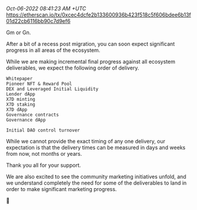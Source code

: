 _Oct-06-2022 08:41:23 AM +UTC_\
https://etherscan.io/tx/0xcec4dcfe2b133600936b423f518c5f606bdee6b13f01d22cb6116bb90c7d9ef6

Gm or Gn.

After a bit of a recess post migration, you can soon expect significant progress in all areas of the ecosystem.

While we are making incremental final progress against all ecosystem deliverables, we expect the following order of delivery.

    Whitepaper
    Pioneer NFT & Reward Pool
    DEX and Leveraged Initial Liquidity
    Lender dApp
    X7D minting
    X7D staking
    X7D dApp
    Governance contracts
    Governance dApp

    Initial DAO control turnover

While we cannot provide the exact timing of any one delivery, our expectation is that the delivery times can be measured in days and weeks from now, not months or years.

Thank you all for your support.

We are also excited to see the community marketing initiatives unfold, and we understand completely the need for some of the deliverables to land in order to make significant marketing progress.

🤝
